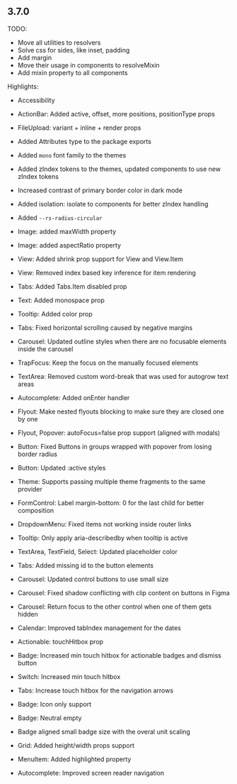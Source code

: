 ## 3.7.0

TODO:

- Move all utilities to resolvers
- Solve css for sides, like inset, padding
- Add margin
- Move their usage in components to resolveMixin
- Add mixin property to all components

Highlights:

- Accessibility
- ActionBar: Added active, offset, more positions, positionType props
- FileUpload: variant + inline + render props

- Added Attributes type to the package exports
- Added `mono` font family to the themes
- Added zIndex tokens to the themes, updated components to use new zIndex tokens
- Increased contrast of primary border color in dark mode
- Added isolation: isolate to components for better zIndex handling
- Added `--rs-radius-circular`

- Image: added maxWidth property
- Image: added aspectRatio property
- View: Added shrink prop support for View and View.Item
- View: Removed index based key inference for item rendering
- Tabs: Added Tabs.Item disabled prop
- Text: Added monospace prop
- Tooltip: Added color prop
- Tabs: Fixed horizontal scrolling caused by negative margins
- Carousel: Updated outline styles when there are no focusable elements inside the carousel
- TrapFocus: Keep the focus on the manually focused elements
- TextArea: Removed custom word-break that was used for autogrow text areas
- Autocomplete: Added onEnter handler
- Flyout: Make nested flyouts blocking to make sure they are closed one by one
- Flyout, Popover: autoFocus=false prop support (aligned with modals)
- Button: Fixed Buttons in groups wrapped with popover from losing border radius
- Button: Updated :active styles
- Theme: Supports passing multiple theme fragments to the same provider
- FormControl: Label margin-bottom: 0 for the last child for better composition
- DropdownMenu: Fixed items not working inside router links
- Tooltip: Only apply aria-describedby when tooltip is active
- TextArea, TextField, Select: Updated placeholder color
- Tabs: Added missing id to the button elements
- Carousel: Updated control buttons to use small size
- Carousel: Fixed shadow conflicting with clip content on buttons in Figma
- Carousel: Return focus to the other control when one of them gets hidden
- Calendar: Improved tabIndex management for the dates
- Actionable: touchHitbox prop
- Badge: Increased min touch hitbox for actionable badges and dismiss button
- Switch: Increased min touch hitbox
- Tabs: Increase touch hitbox for the navigation arrows
- Badge: Icon only support
- Badge: Neutral empty
- Badge aligned small badge size with the overal unit scaling
- Grid: Added height/width props support
- MenuItem: Added highlighted property
- Autocomplete: Improved screen reader navigation
